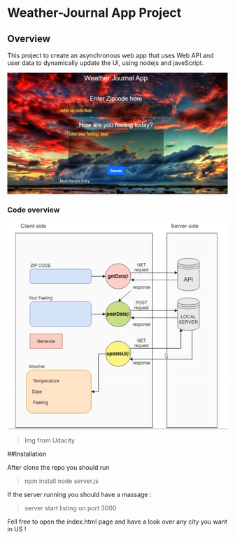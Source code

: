 # Weather-Journal App Project

## Overview
This project to create an asynchronous web app that uses Web API and user data to dynamically update the UI, using nodejs and javeScript.


![Alt text](https://github.com/0oM4R/Weather-Journal-App/blob/main/Screenshot_1.png)


### Code overview 
![Screenshot from udacity wibenar](https://github.com/0oM4R/Weather-Journal-App/blob/main/arch.png)
>Img from Udacity

##Installation


After clone the repo you should run 
>npm install 
>node server.js
>
If the server running you should have a massage :
>server start listing on port 3000

Fell free to open the index.html page and have a look over any city you want in US !





